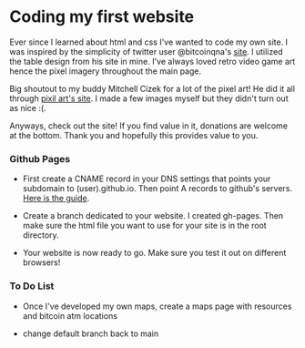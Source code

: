 # Coding my first website 

Ever since I learned about html and css I've wanted to code my own site. I was inspired by the simplicity of twitter user @bitcoinqna's [site](bitcoiner.guide). I utilized the table design from his site in mine. I've always loved retro video game art hence the pixel imagery throughout the main page. 

Big shoutout to my buddy Mitchell Cizek for a lot of the pixel art! He did it all through [pixil art's site](www.pixilart.com/draw). I made a few images myself but they didn't turn out as nice :(. 

Anyways, check out the site! If you find value in it, donations are welcome at the bottom. Thank you and hopefully this provides value to you.

### Github Pages

- First create a CNAME record in your DNS settings that points your subdomain to (user).github.io. Then point A records to github's servers. [Here is the guide](docs.github.com/en/pages/configuring-a-custom-domain-for-your-github-pages-site/managing-a-custom-domain-for-your-github-pages-site). 

- Create a branch dedicated to your website. I created gh-pages. Then make sure the html file you want to use for your site is in the root directory. 

- Your website is now ready to go. Make sure you test it out on different browsers!


### To Do List 

- Once I've developed my own maps, create a maps page with resources and bitcoin atm locations

- change default branch back to main 





